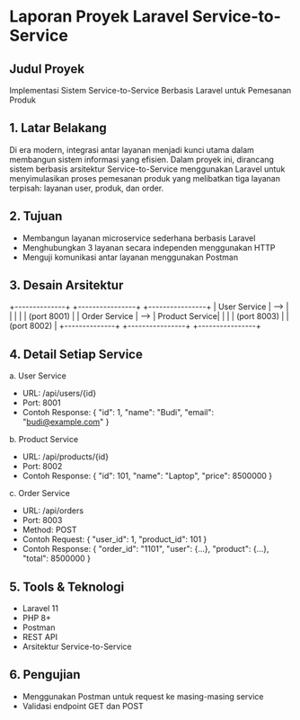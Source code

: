 # Laporan Proyek Laravel Service-to-Service

## Judul Proyek
Implementasi Sistem Service-to-Service Berbasis Laravel untuk Pemesanan Produk

## 1. Latar Belakang
Di era modern, integrasi antar layanan menjadi kunci utama dalam membangun sistem informasi yang efisien. Dalam proyek ini, dirancang sistem berbasis arsitektur Service-to-Service menggunakan Laravel untuk menyimulasikan proses pemesanan produk yang melibatkan tiga layanan terpisah: layanan user, produk, dan order.

## 2. Tujuan
- Membangun layanan microservice sederhana berbasis Laravel
- Menghubungkan 3 layanan secara independen menggunakan HTTP
- Menguji komunikasi antar layanan menggunakan Postman

## 3. Desain Arsitektur
+--------------+     +----------------+     +----------------+
| User Service | --> |                |     |                |
|  (port 8001) |     |  Order Service | --> | Product Service|
|              |     |  (port 8003)   |     |   (port 8002)  |
+--------------+     +----------------+     +----------------+

## 4. Detail Setiap Service
a. User Service
- URL: /api/users/{id}
- Port: 8001
- Contoh Response:
{ "id": 1, "name": "Budi", "email": "budi@example.com" }

b. Product Service
- URL: /api/products/{id}
- Port: 8002
- Contoh Response:
{ "id": 101, "name": "Laptop", "price": 8500000 }

c. Order Service
- URL: /api/orders
- Port: 8003
- Method: POST
- Contoh Request:
{ "user_id": 1, "product_id": 101 }
- Contoh Response:
{ "order_id": "1101", "user": {...}, "product": {...}, "total": 8500000 }

## 5. Tools & Teknologi
- Laravel 11
- PHP 8+
- Postman
- REST API
- Arsitektur Service-to-Service

## 6. Pengujian
- Menggunakan Postman untuk request ke masing-masing service
- Validasi endpoint GET dan POST


